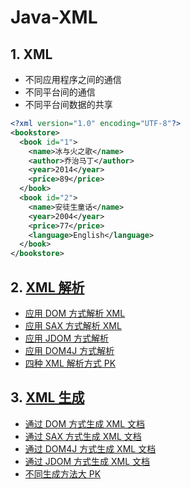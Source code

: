 # Java-XML

## 1. XML

- 不同应用程序之间的通信
- 不同平台间的通信
- 不同平台间数据的共享

```xml
<?xml version="1.0" encoding="UTF-8"?>
<bookstore>
  <book id="1">
    <name>冰与火之歌</name>
    <author>乔治马丁</author>
    <year>2014</year>
    <price>89</price>
  </book>
  <book id="2">
    <name>安徒生童话</name>
    <year>2004</year>
    <price>77</price>
    <language>English</language>
  </book>
</bookstore>
```

## 2. [XML 解析](https://www.imooc.com/learn/171)

- [应用 DOM 方式解析 XML](PARSE.md#1-应用-dom-方式解析-xml)
- [应用 SAX 方式解析 XML](PARSE.md#2-应用-sax-方式解析-xml)
- [应用 JDOM 方式解析](PARSE.md#31-应用-jdom-方式解析)
- [应用 DOM4J 方式解析](PARSE.md#33-应用-dom4j-方式解析)
- [四种 XML 解析方式 PK](PARSE.md#4-四种-xml-解析方式-pk)

## 3. [XML 生成](https://www.imooc.com/learn/251)

- [通过 DOM 方式生成 XML 文档](CREATE.md#1-通过-dom-方式生成-xml-文档)
- [通过 SAX 方式生成 XML 文档](CREATE.md#2-通过-sax-方式生成-xml-文档)
- [通过 DOM4J 方式生成 XML 文档](CREATE.md#3-通过-dom4j-方式生成-xml-文档)
- [通过 JDOM 方式生成 XML 文档](CREATE.md#4-通过-jdom-方式生成-xml-文档)
- [不同生成方法大 PK](CREATE.md#5-不同生成方法大-pk)
